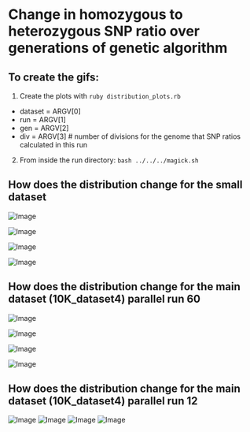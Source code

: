 Change in homozygous to heterozygous SNP ratio over generations of genetic algorithm
========================================================

To create the gifs:
-------

1. Create the plots with ```ruby distribution_plots.rb```
 - dataset = ARGV[0]
 - run = ARGV[1]
 - gen = ARGV[2]
 - div = ARGV[3] # number of divisions for the genome that SNP ratios calculated in this run

2. From inside the run directory: ```bash ../../../magick.sh```

How does the distribution change for the small dataset
---------

![Image](https://github.com/edwardchalstrey1/fragmented_genome_with_snps/blob/master/arabidopsis_datasets/small_dataset4/run1/images_hyp.gif?raw=true)

![Image](https://github.com/edwardchalstrey1/fragmented_genome_with_snps/blob/master/arabidopsis_datasets/small_dataset4/run1/Gencorrect_lists/best_permutation_distribution_hyp_0.1Kdiv.png?raw=true)

![Image](https://github.com/edwardchalstrey1/fragmented_genome_with_snps/blob/master/arabidopsis_datasets/small_dataset4/run1/images_ratios_0.1Kdiv.gif?raw=true)

![Image](https://github.com/edwardchalstrey1/fragmented_genome_with_snps/blob/master/arabidopsis_datasets/small_dataset4/run1/Gencorrect_lists/best_permutation_ratios_0.1Kdiv.png?raw=true)

How does the distribution change for the main dataset (10K_dataset4) parallel run 60
------------

![Image](https://github.com/edwardchalstrey1/fragmented_genome_with_snps/blob/master/arabidopsis_datasets/10K_dataset4/p_run60/images_hyp.gif?raw=true)

![Image](https://github.com/edwardchalstrey1/fragmented_genome_with_snps/blob/master/arabidopsis_datasets/10K_dataset4/p_run60/Gencorrect_lists/best_permutation_distribution_hyp_10.0Kdiv.png?raw=true)

![Image](https://github.com/edwardchalstrey1/fragmented_genome_with_snps/blob/master/arabidopsis_datasets/10K_dataset4/p_run60/images_ratios_10Kdiv.gif?raw=true)

![Image](https://github.com/edwardchalstrey1/fragmented_genome_with_snps/blob/master/arabidopsis_datasets/10K_dataset4/p_run60/Gencorrect_lists/best_permutation_ratios_10Kdiv.png?raw=true)

How does the distribution change for the main dataset (10K_dataset4) parallel run 12
--------

![Image](https://github.com/edwardchalstrey1/fragmented_genome_with_snps/blob/master/arabidopsis_datasets/10K_dataset4/p_run12/images_hyp.gif?raw=true)
![Image](https://github.com/edwardchalstrey1/fragmented_genome_with_snps/blob/master/arabidopsis_datasets/10K_dataset4/p_run12/Gencorrect_lists/best_permutation_distribution_hyp_1.0Kdiv.png?raw=true)
![Image](https://github.com/edwardchalstrey1/fragmented_genome_with_snps/blob/master/arabidopsis_datasets/10K_dataset4/p_run12/images_ratios.gif?raw=true)
![Image](https://github.com/edwardchalstrey1/fragmented_genome_with_snps/blob/master/arabidopsis_datasets/10K_dataset4/p_run12/Gencorrect_lists/best_permutation_distribution_hyp_1.0Kdiv.png?raw=true)
